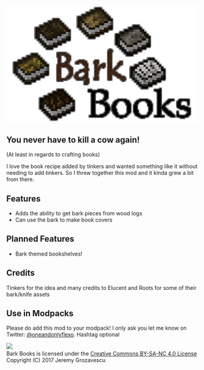 ![](src/main/resources/assets/barkbooks/logo.png)

## You never have to kill a cow again!

(At least in regards to crafting books)

I love the book recipe added by tinkers and wanted something like it without needing
to add tinkers.  So I threw together this mod and it kinda grew a bit from there.

## Features

* Adds the ability to get bark pieces from wood logs
* Can use the bark to make book covers

## Planned Features

* Bark themed bookshelves!

## Credits

Tinkers for the idea and many credits to Elucent and Roots for some of their 
bark/knife assets

## Use in Modpacks

Please do add this mod to your modpack! I only ask you let me know on Twitter: 
[@oneandonlyflexo](https://twitter.com/oneandonlyflexo). Hashtag optional

![](https://i.creativecommons.org/l/by-nc-sa/4.0/88x31.png)  
Bark Books is licensed under the [Creative Commons BY-SA-NC 4.0 License](https://creativecommons.org/licenses/by-nc-sa/4.0/)  
Copyright (C) 2017 Jeremy Grozavescu <oneandonlyflexo>
